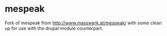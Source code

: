 mespeak
=======

Fork of mespeak from http://www.masswerk.at/mespeak/ with some clean up for use with the drupal module counterpart.
